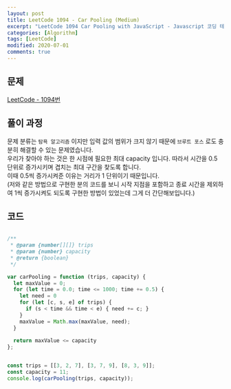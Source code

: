 ```yaml
---
layout: post
title: LeetCode 1094 - Car Pooling (Medium)
excerpt: "LeetCode 1094 Car Pooling with JavaScript - Javascript 코딩 테스트 대비"
categories: [Algorithm]
tags: [LeetCode]
modified: 2020-07-01
comments: true
---
```


## 문제
[LeetCode - 1094번](https://leetcode.com/problems/car-pooling/)

## 풀이 과정
문제 분류는 `탐욕 알고리즘` 이지만 입력 값의 범위가 크지 않기 때문에 `브루트 포스` 로도 충분히 해결할 수 있는 문제였습니다. <br>
우리가 찾아야 하는 것은 한 시점에 필요한 최대 capacity 입니다. 따라서 시간을 0.5 단위로 증가시키며 겹치는 최대 구간을 찾도록 합니다.<br>
이때 0.5씩 증가시켜준 이유는 거리가 1 단위이기 때문입니다. <br>
(저와 같은 방법으로 구현한 분의 코드를 보니 시작 지점을 포함하고 종료 시간을 제외하여 1씩 증가시켜도 되도록 구현한 방법이 있었는데 그게 더 간단해보입니다.) <br>

## 코드

~~~ javascript

/**
 * @param {number[][]} trips
 * @param {number} capacity
 * @return {boolean}
 */

var carPooling = function (trips, capacity) {
  let maxValue = 0;
  for (let time = 0.0; time <= 1000; time += 0.5) {
    let need = 0
    for (let [c, s, e] of trips) {
      if (s < time && time < e) { need += c; }
    }
    maxValue = Math.max(maxValue, need);
  }
  
  return maxValue <= capacity
};


const trips = [[3, 2, 7], [3, 7, 9], [8, 3, 9]];
const capacity = 11;
console.log(carPooling(trips, capacity));

~~~
